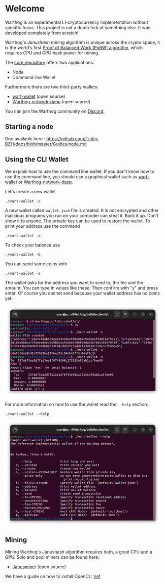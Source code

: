 # Welcome

Warthog is an experimental L1-cryptocurrency implementation without specific focus. This project is not a dumb fork of something else. It was developed completely from scratch!

Warthog's *Janushash* mining algorithm is unique across the crypto space, it is the world's first [Proof of Balanced Work (PoBW) algorithm](https://github.com/CoinFuMasterShifu/ProofOfBalancedWork/blob/main/PoBW.pdf), which requires CPU and GPU hash power for mining.

The [core repository](https://github.com/warthog-network) offers two applications:
* Node
* Command line Wallet

Furthermore there are two third-party wallets:
* [wart-wallet](https://github.com/andrewcrypto777/wart-wallet) (open source)
* [Warthog-network-dapp](https://github.com/I-luk-I/Warthog-network-dapp) (open source)

You can join the Warthog community on [Discord](https://discord.com/invite/QMDV8bGTdQ).



## Starting a node

Doc available here : https://github.com/Tintin-BZH/docs/blob/master/Guides/node.md

## Using the CLI Wallet
We explain how to use the command line wallet. If you don't know how to use the command line, you should use a graphical wallet such as [wart-wallet](https://github.com/andrewcrypto777/wart-wallet) or [Warthog-network-dapp](https://github.com/I-luk-I/Warthog-network-dapp).

Let's create a new wallet
```
./wart-wallet -c
```
A new wallet called `wallet.json` file is created. It is not encrypted and other malicious programs you run on your computer can steal it. Back it up. Don't show it to anyone. The private key can be used to restore the wallet. 
To print your address use the command 
```
./wart-wallet -a
```

To check your balance use
```
./wart-wallet -b
```

You can send some coins with
```
./wart-wallet -s
```
The wallet asks for the address you want to send to, the fee and the amount. You can type in values like these:
Then confirm with "y" and press enter. Of course you cannot send because your wallet address has no coins yet.

![](img/get-started/10-wallet.png)

For more information on how to use the wallet read the `--help` section:
```
./wart-wallet --help
```
![](img/get-started/11-wallet-help.png)

## Mining
Mining Warthog's Janushash algorithm requires both, a good CPU and a GPU. Solo and pool miners can be found here:
* [Janusminer](https://github.com/CoinFuMasterShifu/janusminer) (open source)

We have a guide on how to install OpenCL:
[!ref](Guides/installing-opencl.md)

